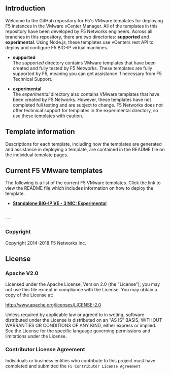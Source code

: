 ## Introduction
 
Welcome to the GitHub repository for F5's VMware templates for deploying F5 instances in the VMware vCenter Manager. All of the templates in this repository have been developed by F5 Networks engineers. Across all branches in this repository, there are two directories: **supported** and **experimental**. Using Node.js, these templates use vCenters rest API to deploy and configure F5 BIG-IP virtual machines.

  - **supported**<br>
  The *supported* directory contains VMware templates that have been created and fully tested by F5 Networks. These templates are fully supported by F5, meaning you can get assistance if necessary from F5 Technical Support.

  - **experimental**<br>
  The *experimental* directory also contains VMware templates that have been created by F5 Networks. However, these templates have not completed full testing and are subject to change. F5 Networks does not offer technical support for templates in the experimental directory, so use these templates with caution.

## Template information
Descriptions for each template, including how the templates are generated and assistance in deploying a template, are contained in the README file on the individual template pages.


## Current F5 VMware templates
The following is a list of the current F5 VMware templates. Click the link to view the README file which includes information on how to deploy the template.
<br>
   - [**Standalone BIG-IP VE - 3 NIC: Experimental**](https://github.com/F5Networks/f5-vmware-templates/tree/master/experimental/standalone/3nic/existing_stack/BYOL)

<br>
---

### Copyright

Copyright 2014-2018 F5 Networks Inc.


## License



### Apache V2.0

Licensed under the Apache License, Version 2.0 (the "License"); you may not use
this file except in compliance with the License. You may obtain a copy of the
License at:

http://www.apache.org/licenses/LICENSE-2.0

Unless required by applicable law or agreed to in writing, software
distributed under the License is distributed on an "AS IS" BASIS,
WITHOUT WARRANTIES OR CONDITIONS OF ANY KIND, either express or implied.
See the License for the specific language governing permissions and limitations
under the License.


### Contributor License Agreement

Individuals or business entities who contribute to this project must have
completed and submitted the `F5 Contributor License Agreement`
